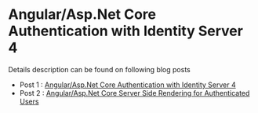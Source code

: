 # Angular/Asp.Net Core Authentication with Identity Server 4

Details description can be found on following blog posts

- Post 1 : [Angular/Asp.Net Core Authentication with Identity Server 4](http://lankapura.net/blog/2017/12/13/angular-asp-net-core-authentication-with-identity-server-4)
- Post 2 : [Angular/Asp.Net Core Server Side Rendering for Authenticated Users](http://lankapura.net/blog/2017/12/14/angular-asp-net-core-server-side-rendering-for-authenticated-users)

